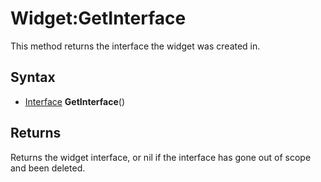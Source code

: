# Widget:GetInterface

This method returns the interface the widget was created in.

## Syntax

- [Interface](Interface.md) **GetInterface**()

## Returns

Returns the widget interface, or nil if the interface has gone out of scope and been deleted.
